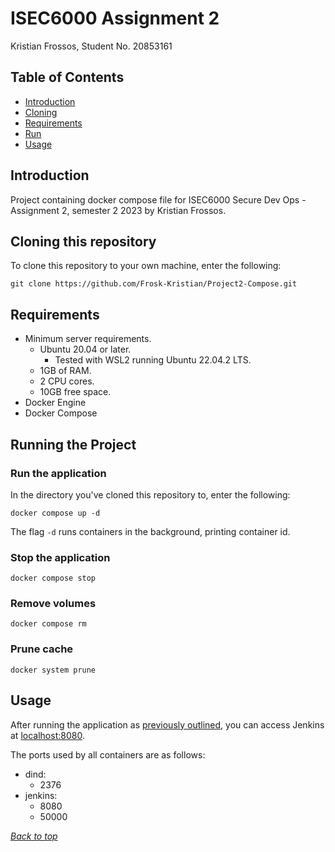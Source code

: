 # ISEC6000 Assignment 2
Kristian Frossos, Student No. 20853161

## Table of Contents
* [Introduction](#introduction)
* [Cloning](#cloning-this-repository)
* [Requirements](#requirements)
* [Run](#running-the-project)
* [Usage](#usage)

## Introduction
Project containing docker compose file for ISEC6000 Secure Dev Ops - Assignment 2, semester 2 2023 by Kristian Frossos.

## Cloning this repository
To clone this repository to your own machine, enter the following:
```shell
git clone https://github.com/Frosk-Kristian/Project2-Compose.git
```

## Requirements
* Minimum server requirements.
    * Ubuntu 20.04 or later.
        * Tested with WSL2 running Ubuntu 22.04.2 LTS.
    * 1GB of RAM.
    * 2 CPU cores.
    * 10GB free space.
* Docker Engine
* Docker Compose

## Running the Project
### Run the application
In the directory you've cloned this repository to, enter the following:
```shell
docker compose up -d
```
The flag `-d` runs containers in the background, printing container id.

### Stop the application
```shell
docker compose stop
```

### Remove volumes
```shell
docker compose rm
```

### Prune cache
```shell
docker system prune
```

## Usage
After running the application as [previously outlined](#run-the-application), you can access Jenkins at [localhost:8080](localhost:8080).

The ports used by all containers are as follows:
* dind:
    * 2376
* jenkins:
    * 8080
    * 50000

*[Back to top](#isec6000-assignment-2)*
